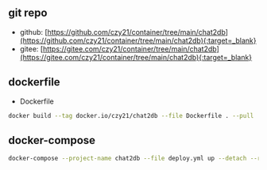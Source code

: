 ## git repo
  - github: [https://github.com/czy21/container/tree/main/chat2db](https://github.com/czy21/container/tree/main/chat2db){:target=_blank}
  - gitee: [https://gitee.com/czy21/container/tree/main/chat2db](https://gitee.com/czy21/container/tree/main/chat2db){:target=_blank}
## dockerfile
- Dockerfile
```bash
docker build --tag docker.io/czy21/chat2db --file Dockerfile . --pull
```
## docker-compose
```bash
docker-compose --project-name chat2db --file deploy.yml up --detach --remove-orphans
```